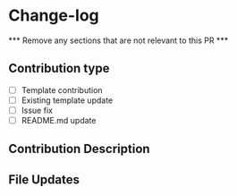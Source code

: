 # Change-log

\*\*\* Remove any sections that are not relevant to this PR \*\*\*

## Contribution type

- [ ] Template contribution
- [ ] Existing template update
- [ ] Issue fix
- [ ] README.md update

## Contribution Description

## File Updates
